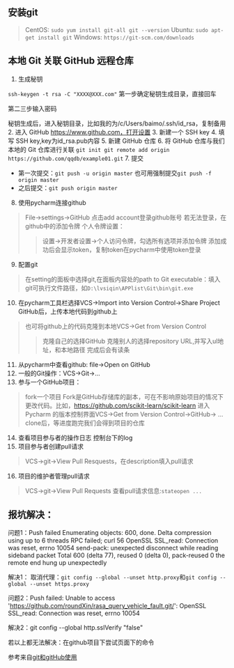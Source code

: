 ## 安装git
> CentOS:
  `
    sudo yum install git-all
    git --version
  `
> Ubuntu:
`
  sudo apt-get install git
`
> Windows:
`
  https://git-scm.com/downloads
`
## 本地 Git 关联 GitHub 远程仓库
1. 生成秘钥

  `ssh-keygen -t rsa -C "XXXX@XXX.com"`
  第一步确定秘钥生成目录，直接回车
  
  第二三步输入密码
  
  秘钥生成后，进入秘钥目录，比如我的为/c/Users/baimo/.ssh/id_rsa，复制备用
2. 进入 GitHub https://www.github.com，打开设置
3. 新建一个 SSH key
4. 填写 SSH key,key为id_rsa.pub内容
5. 新建 GitHub 仓库
6. 将 GitHub 仓库与我们本地的 Git 仓库进行关联
  `
    git init
    git remote add origin https://github.com/qqdb/example01.git
  `
7. 提交
  - 第一次提交：`git push -u origin master` 也可用强制提交`git push -f origin master`
  - 之后提交：`git push origin master`
8. 使用pycharm连接github
  > File->settings->GitHub 点击add account登录github账号
  > 若无法登录，在github中的添加令牌
  > 个人令牌设置：
  >> 设置->开发者设置->个人访问令牌，勾选所有选项并添加令牌
  >> 添加成功后会显示token，复制token在pycharm中使用token登录
9. 配置git
  > 在setting的面板中选择git,在面板内容处的path to Git executable：填入git可执行文件路径，如`D:\lvsiqin\APPlist\Git\bin\git.exe`
10. 在pycharm工具栏选择VCS->Import into Version Control->Share Project GitHub后，上传本地代码到github上
  > 也可将github上的代码克隆到本地VCS->Get from Version Control
  >> 克隆自己的选择GitHub
  >> 克隆别人的选择repository URL,并写入ul地址，和本地路径
  >> 完成后会有读条
11. 从pycharm中查看github: file->Open on GitHub
12. 一般的Git操作：VCS->Git->...
13. 参与一个GitHub项目：
  > fork一个项目 Fork是GitHub存储库的副本，可在不影响原始项目的情况下更改代码。比如，https://github.com/scikit-learn/scikit-learn
  > 进入 Pycharm 的版本控制界面VCS->Get from Version Control->GitHub-> ... clone后，等进度跑完我们会得到项目的仓库
14. 查看项目参与者的操作日志 控制台下的log
15. 项目参与者创建pull请求
  > VCS->git->View Pull Resquests，在description填入pull请求
16. 项目的维护者管理pull请求
  > VCS->git->View Pull Requests
  > 查看pull请求信息:`stateopen ...`
## 报坑解决：
问题1：Push failed
			Enumerating objects: 600, done.
			Delta compression using up to 6 threads
			RPC failed; curl 56 OpenSSL SSL_read: Connection was reset, errno 10054
			send-pack: unexpected disconnect while reading sideband packet
			Total 600 (delta 77), reused 0 (delta 0), pack-reused 0
			the remote end hung up unexpectedly
      
解决1： 取消代理：`git config --global --unset http.proxy`和`git config --global --unset https.proxy`

问题2：Push failed: Unable to access 'https://github.com/roundXin/rasa_query_vehicle_fault.git/': OpenSSL SSL_read: Connection was reset, errno 10054

解决2：git config --global http.sslVerify "false"

若以上都无法解决：在github项目下尝试页面下的命令

参考来自[git和gitHub使用](https://zhuanlan.zhihu.com/p/145649307)
